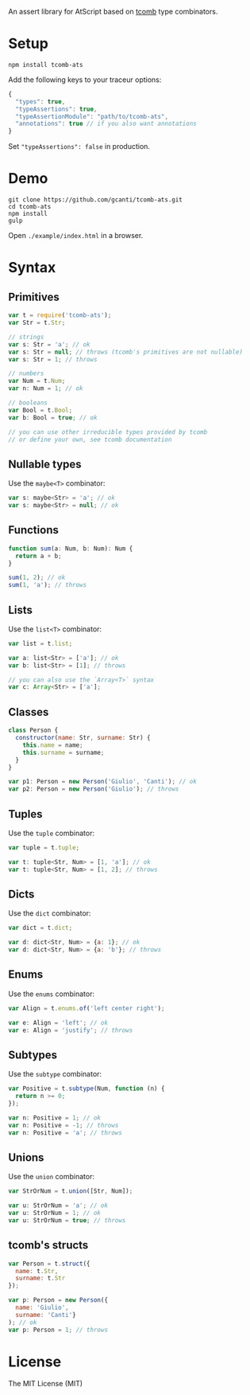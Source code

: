 An assert library for AtScript based on  [tcomb](http://gcanti.github.io/tcomb/) type combinators.

# Setup

```
npm install tcomb-ats
```

Add the following keys to your traceur options:

```js
{
  "types": true,
  "typeAssertions": true,
  "typeAssertionModule": "path/to/tcomb-ats",
  "annotations": true // if you also want annotations
}
```

Set `"typeAssertions": false` in production.


# Demo

```
git clone https://github.com/gcanti/tcomb-ats.git
cd tcomb-ats
npm install
gulp
```

Open `./example/index.html` in a browser.

# Syntax

## Primitives

```js
var t = require('tcomb-ats');
var Str = t.Str;

// strings
var s: Str = 'a'; // ok
var s: Str = null; // throws (tcomb's primitives are not nullable)
var s: Str = 1; // throws

// numbers
var Num = t.Num;
var n: Num = 1; // ok

// booleans
var Bool = t.Bool;
var b: Bool = true; // ok

// you can use other irreducible types provided by tcomb
// or define your own, see tcomb documentation
```

## Nullable types

Use the `maybe<T>` combinator:

```js
var s: maybe<Str> = 'a'; // ok
var s: maybe<Str> = null; // ok
```

## Functions

```js
function sum(a: Num, b: Num): Num {
  return a + b;
}

sum(1, 2); // ok
sum(1, 'a'); // throws
```

## Lists

Use the `list<T>` combinator:

```js
var list = t.list;

var a: list<Str> = ['a']; // ok
var b: list<Str> = [1]; // throws

// you can also use the `Array<T>` syntax
var c: Array<Str> = ['a'];
```

## Classes

```js
class Person {
  constructor(name: Str, surname: Str) {
    this.name = name;
    this.surname = surname;
  }
}

var p1: Person = new Person('Giulio', 'Canti'); // ok
var p2: Person = new Person('Giulio'); // throws
```

## Tuples

Use the `tuple` combinator:

```js
var tuple = t.tuple;

var t: tuple<Str, Num> = [1, 'a']; // ok
var t: tuple<Str, Num> = [1, 2]; // throws
```

## Dicts

Use the `dict` combinator:

```js
var dict = t.dict;

var d: dict<Str, Num> = {a: 1}; // ok
var d: dict<Str, Num> = {a: 'b'}; // throws
```

## Enums

Use the `enums` combinator:

```js
var Align = t.enums.of('left center right');

var e: Align = 'left'; // ok
var e: Align = 'justify'; // throws
```

## Subtypes

Use the `subtype` combinator:

```js
var Positive = t.subtype(Num, function (n) {
  return n >= 0;
});

var n: Positive = 1; // ok
var n: Positive = -1; // throws
var n: Positive = 'a'; // throws
```

## Unions

Use the `union` combinator:

```js
var StrOrNum = t.union([Str, Num]);

var u: StrOrNum = 'a'; // ok
var u: StrOrNum = 1; // ok
var u: StrOrNum = true; // throws
```

## tcomb's structs

```js
var Person = t.struct({
  name: t.Str,
  surname: t.Str
});

var p: Person = new Person({
  name: 'Giulio',
  surname: 'Canti'}
); // ok
var p: Person = 1; // throws
```

# License

The MIT License (MIT)
